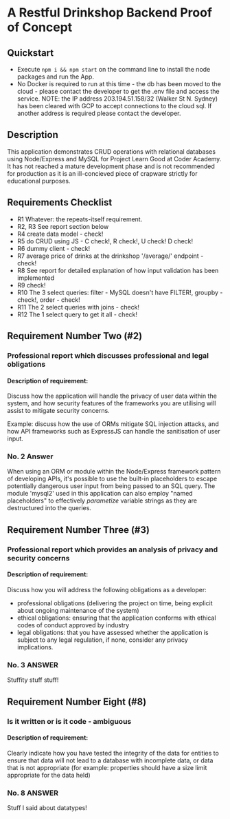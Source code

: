 # A Restful Drinkshop Backend Proof of Concept
## Quickstart
- Execute `npm i && npm start` on the command line to install the node packages and run the App.
- No Docker is required to run at this time - the db has been moved to the cloud - please contact the developer to get the .env file and access the service.
NOTE: the IP address 203.194.51.158/32 (Walker St N. Sydney) has been cleared with GCP to accept connections to the cloud sql. If another address is required please contact the developer.
## Description
This application demonstrates CRUD operations with relational databases using Node/Express and MySQL for Project Learn Good at Coder Academy. It has not reached a mature development phase and is not recommended for production as it is an ill-concieved piece of crapware strictly for educational purposes.
## Requirements Checklist
- R1 Whatever: the repeats-itself requirement.
- R2, R3 See report section below
- R4 create data model - check!
- R5 do CRUD using JS - C check!, R check!, U check! D check!
- R6 dummy client - check!
- R7 average price of drinks at the drinkshop '/average/' endpoint - check!
- R8 See report for detailed explanation of how input validation has been implemented
- R9 check!
- R10 The 3 select queries: filter - MySQL doesn't have FILTER!, groupby - check!, order - check!
- R11 The 2 select queries with joins - check!
- R12 The 1 select query to get it all - check!
## Requirement Number Two (#2)
### Professional report which discusses professional and legal obligations
#### Description of requirement:
Discuss how the application will handle the privacy of user data within the system, and how security features of the frameworks you are utilising will assist to mitigate security concerns.

Example: discuss how the use of ORMs mitigate SQL injection attacks, and how API frameworks such as ExpressJS can handle the sanitisation of user input.
### No. 2 Answer
When using an ORM or module within the Node/Express framework pattern of developing APIs, it's possible to use the built-in placeholders to escape potentially dangerous user input from being passed to an SQL query. The module 'mysql2' used in this application can also employ "named placeholders" to effectively _parametize_ variable strings as they are destructured into the queries.  

## Requirement Number Three (#3)
### Professional report which provides an analysis of privacy and security concerns
#### Description of requirement:
Discuss how you will address the following obligations as a developer:
- professional obligations (delivering the project on time, being explicit about ongoing maintenance of the system)
- ethical obligations: ensuring that the application conforms with ethical codes of conduct approved by industry
- legal obligations: that you have assessed whether the application is subject to any legal regulation, if none, consider any privacy implications.
### No. 3 ANSWER
Stuffity stuff stuff!
## Requirement Number Eight (#8)
### Is it written or is it code - ambiguous
#### Description of requirement:
Clearly indicate how you have tested the integrity of the data for entities to ensure that data will not lead to a database with incomplete data, or data that is not appropriate (for example: properties should have a size limit appropriate for the data held)
### No. 8 ANSWER
Stuff I said about datatypes!
